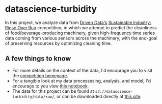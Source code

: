 datascience-turbidity
==============================

In this project, we analyze data from [Driven Data's](https://www.drivendata.org/) 
[Sustainable Industry: Rinse Over Run](https://www.drivendata.org/competitions/56/predict-cleaning-time-series/) competition,
in which we attempt to predict the cleanliness of food/beverage-producing machinery,
given high-frequency time series data coming from various sensors across the machinery,
with the end-goal of preserving resources by optimizing cleaning time.

## A few things to know
* For more details on the context of the data, I'd encourage you to visit the [competition homepage](https://www.drivendata.org/competitions/56/predict-cleaning-time-series/).
* For a tangible look at my data processesing, analysis, and model, I'd encourage to you view [this notebook](https://github.com/spindance/datascience-turbidity/blob/master/1.2-cjp-ABR-model.ipynb).
* The data for this project can be found at `s3://datascience-turbidity/data/raw/`, or can be downloaded directly at [this site](https://www.drivendata.org/competitions/56/predict-cleaning-time-series/page/139/).

